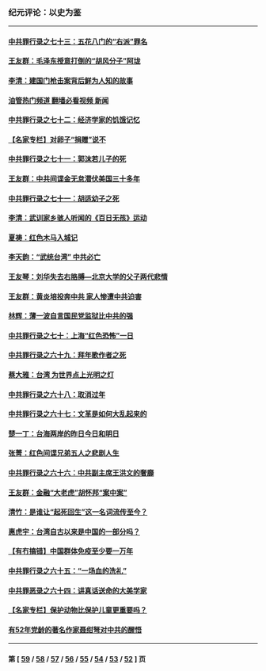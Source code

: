 ### 纪元评论：以史为鉴
---
#### [中共罪行录之七十三：五花八门的“右派”罪名](../../pages/nsc1028/n13598550.md?02250330) 
#### [王友群：毛泽东授意打倒的“胡风分子”阿垅](../../pages/nsc1028/n13592541.md?02250330) 
#### [李清：建国门枪击案背后鲜为人知的故事](../../pages/nsc1028/n13589079.md?02250330) 
#### [油管热门频道 翻墙必看视频 新闻](ok?02250330)
#### [中共罪行录之七十二：经济学家的饥饿记忆](../../pages/nsc1028/n13586930.md?02250330) 
#### [【名家专栏】对卵子“捐赠”说不](../../pages/nsc1028/n13581506.md?02250330) 
#### [中共罪行录之七十一：郭沫若儿子的死](../../pages/nsc1028/n13583779.md?02250330) 
#### [王友群：中共间谍金无怠潜伏美国三十多年](../../pages/nsc1028/n13574800.md?02250330) 
#### [中共罪行录之七十一：胡适幼子之死](../../pages/nsc1028/n13575380.md?02250330) 
#### [李清：武训家乡骇人听闻的《百日无孩》运动](../../pages/nsc1028/n13570011.md?02250330) 
#### [夏祷：红色木马入城记](../../pages/nsc1028/n13566468.md?02250330) 
#### [李天韵：“武统台湾” 中共必亡](../../pages/nsc1028/n13531538.md?02250330) 
#### [王友琴：刘华失去右胳膊—北京大学的父子两代悲情](../../pages/nsc1028/n13559130.md?02250330) 
#### [王友群：黄炎培投奔中共 家人惨遭中共迫害](../../pages/nsc1028/n13556189.md?02250330) 
#### [林辉：薄一波自言国民党监狱比中共的强](../../pages/nsc1028/n13555827.md?02250330) 
#### [中共罪行录之七十：上海“红色恐怖”一日](../../pages/nsc1028/n13554515.md?02250330) 
#### [中共罪行录之六十九：拜年歌作者之死](../../pages/nsc1028/n13548579.md?02250330) 
#### [蔡大雅：台湾 为世界点上光明之灯](../../pages/nsc1028/n13531530.md?02250330) 
#### [中共罪行录之六十八：取消过年](../../pages/nsc1028/n13546448.md?02250330) 
#### [中共罪行录之六十七：文革是如何大乱起来的](../../pages/nsc1028/n13544416.md?02250330) 
#### [楚一丁：台海两岸的昨日今日和明日](../../pages/nsc1028/n13531468.md?02250330) 
#### [张菁：红色间谍兄弟五人之悲剧人生](../../pages/nsc1028/n13534128.md?02250330) 
#### [中共罪行录之六十六：中共副主席王洪文的奢靡](../../pages/nsc1028/n13527941.md?02250330) 
#### [王友群：金融“大老虎”胡怀邦“案中案”](../../pages/nsc1028/n13523077.md?02250330) 
#### [清竹：是谁让“起死回生”这一名词流传至今？](../../pages/nsc1028/n13523254.md?02250330) 
#### [惠虎宇：台湾自古以来是中国的一部分吗？](../../pages/nsc1028/n13523034.md?02250330) 
#### [【有冇搞错】中国群体免疫至少要一万年](../../pages/nsc1028/n13516675.md?02250330) 
#### [中共罪行录之六十五：“一场血的洗礼”](../../pages/nsc1028/n13517785.md?02250330) 
#### [中共罪恶录之六十四：讲真话送命的大美学家](../../pages/nsc1028/n13512932.md?02250330) 
#### [【名家专栏】保护动物比保护儿童更重要吗？](../../pages/nsc1028/n13506846.md?02250330) 
#### [有52年党龄的著名作家聂绀弩对中共的醒悟](../../pages/nsc1028/n13508154.md?02250330) 

---
#### 第 [ [59](./59.md?02250330) / [58](./58.md?02250330) / [57](./57.md?02250330) / [56](./56.md?02250330) / [55](./55.md?02250330) / [54](./54.md?02250330) / [53](./53.md?02250330) / [52](./52.md?02250330) ] 页

